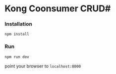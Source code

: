 # Kong Coonsumer CRUD#

### Installation ###
```npm install```

### Run ###
```npm run dev```

point your browser to 
```localhost:8000```
